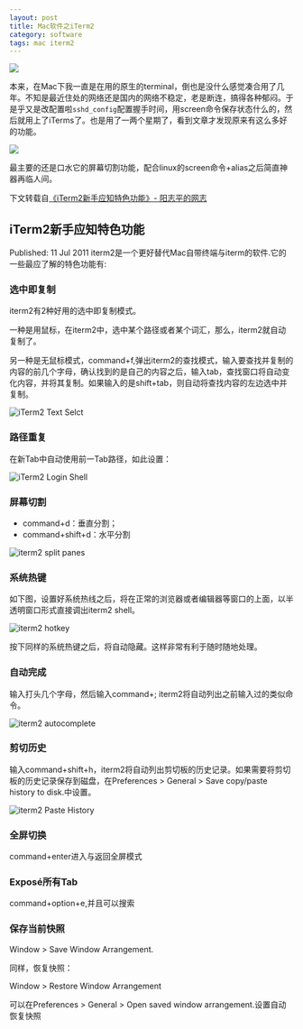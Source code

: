 ```yaml
---
layout: post
title: Mac软件之iTerm2
category: software
tags: mac iterm2
---
```


![](https://cdn.kelu.org/blog/tags/mac.jpg)

本来，在Mac下我一直是在用的原生的terminal，倒也是没什么感觉凑合用了几年。不知是最近住处的网络还是国内的网络不稳定，老是断连，搞得各种郁闷。于是乎又是改配置啦`sshd_config`配置握手时间，用screen命令保存状态什么的，然后就用上了iTerms了。也是用了一两个星期了，看到文章才发现原来有这么多好的功能。

![](https://cdn.kelu.org/blog/2015/01/iTerm2.jpg)

最主要的还是口水它的屏幕切割功能，配合linux的screen命令+alias之后简直神器再临人间。

下文转载自[《iTerm2新手应知特色功能》- 阳志平的网志](http://www.yangzhiping.com/tech/iterm2.html)



## iTerm2新手应知特色功能
 Published: 11 Jul 2011
iterm2是一个更好替代Mac自带终端与iterm的软件.它的一些最应了解的特色功能有:

### 选中即复制
iterm2有2种好用的选中即复制模式。

一种是用鼠标，在iterm2中，选中某个路径或者某个词汇，那么，iterm2就自动复制了。

另一种是无鼠标模式，command+f,弹出iterm2的查找模式，输入要查找并复制的内容的前几个字母，确认找到的是自己的内容之后，输入tab，查找窗口将自动变化内容，并将其复制。如果输入的是shift+tab，则自动将查找内容的左边选中并复制。

![iTerm2 Text Selct](https://cdn.kelu.org/blog/2015/01/iterm2-text-select.jpg)

### 路径重复
在新Tab中自动使用前一Tab路径，如此设置：

![iTerm2 Login Shell](https://cdn.kelu.org/blog/2015/01/iterm2-login-shell.jpg)

### 屏幕切割
* command+d：垂直分割；
* command+shift+d：水平分割

![iterm2 split panes](https://cdn.kelu.org/blog/2015/01/iterm2-split-panes.jpg)

### 系统热键

如下图，设置好系统热线之后，将在正常的浏览器或者编辑器等窗口的上面，以半透明窗口形式直接调出iterm2 shell。

![iterm2 hotkey](https://cdn.kelu.org/blog/2015/01/iterm2-hotkey.jpg)

按下同样的系统热键之后，将自动隐藏。这样非常有利于随时随地处理。

### 自动完成
输入打头几个字母，然后输入command+; iterm2将自动列出之前输入过的类似命令。

![iterm2 autocomplete](https://cdn.kelu.org/blog/2015/01/iterm2-autocomplete.jpg)

### 剪切历史
输入command+shift+h，iterm2将自动列出剪切板的历史记录。如果需要将剪切板的历史记录保存到磁盘，在Preferences > General > Save copy/paste history to disk.中设置。

![iterm2 Paste History](https://cdn.kelu.org/blog/2015/01/iterm2-paste-history.jpg)

### 全屏切换
command+enter进入与返回全屏模式

### Exposé所有Tab
command+option+e,并且可以搜索

### 保存当前快照
Window > Save Window Arrangement.

同样，恢复快照：

Window > Restore Window Arrangement

可以在Preferences > General > Open saved window arrangement.设置自动恢复快照

